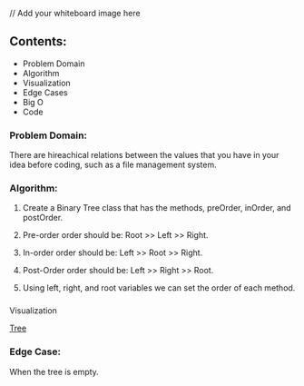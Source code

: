 // Add your whiteboard image here

## Contents:

* Problem Domain
* Algorithm 
* Visualization 
* Edge Cases
* Big O
* Code



### Problem Domain:

There are hireachical relations between the values that you have in your idea before coding, such as a file management system.


### Algorithm:

1. Create a Binary Tree class that has the methods, preOrder, inOrder, and postOrder.

2. Pre-order order should be:
 Root >> Left >> Right.

3. In-order order should be:
Left >> Root >> Right.

4. Post-Order order should be:
Left >> Right >> Root.

5. Using left, right, and root variables we can set the order of each method.


### 

Visualization

[Tree](treeVisualization.png)



### Edge Case:

When the tree is empty.


